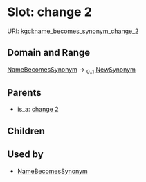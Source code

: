 
# Slot: change 2




URI: [kgcl:name_becomes_synonym_change_2](http://w3id.org/kgcl/name_becomes_synonym_change_2)


## Domain and Range

[NameBecomesSynonym](NameBecomesSynonym.md) &#8594;  <sub>0..1</sub> [NewSynonym](NewSynonym.md)

## Parents

 *  is_a: [change 2](change_2.md)

## Children


## Used by

 * [NameBecomesSynonym](NameBecomesSynonym.md)
